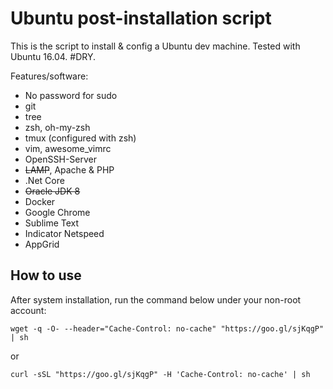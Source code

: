 # Ubuntu post-installation script
This is the script to install & config a Ubuntu dev machine. Tested with Ubuntu 16.04. #DRY.

Features/software:
* No password for sudo
* git
* tree
* zsh, oh-my-zsh
* tmux (configured with zsh)
* vim, awesome_vimrc
* OpenSSH-Server
* ~~LAMP~~, Apache & PHP
* .Net Core
* ~~Oracle JDK 8~~
* Docker
* Google Chrome
* Sublime Text 
* Indicator Netspeed 
* AppGrid


## How to use
After system installation, run the command below under your non-root account:
```
wget -q -O- --header="Cache-Control: no-cache" "https://goo.gl/sjKqgP"  | sh
```
or 
```
curl -sSL "https://goo.gl/sjKqgP" -H 'Cache-Control: no-cache' | sh
```
